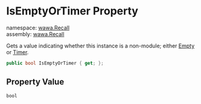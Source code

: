 # IsEmptyOrTimer Property

namespace: [wawa\.Recall](../../wawa.Recall.md)<br />
assembly: [wawa\.Recall](../../../wawa.Recall.md)

Gets a value indicating whether this instance is a non\-module;
either [Empty](../../../wawa.Recall/wawa.Recall/Modules/Empty.md) or [Timer](../../../wawa.Recall/wawa.Recall/Modules/Timer.md)\.

```csharp
public bool IsEmptyOrTimer { get; };
```

## Property Value

`bool`

